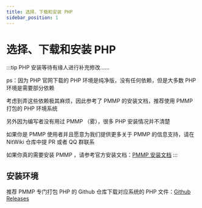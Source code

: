 ```yaml
---
title: 选择、下载和安装 PHP
sidebar_position: 1
---
```


# 选择、下载和安装 PHP

:::tip
PHP 安装等待有缘人进行补充修改......

ps：因为 PHP 官网下载的 PHP 环境是纯净版，没有任何依赖，但是大多数 PHP 环境是需要部分依赖

考虑到弄这些依赖极其麻烦，因此参考了 PMMP 的安装文档，推荐使用 PMMP 打包的 PHP 环境系统

另外因为编写者没有用过 PMMP （雾），很多 PHP 安装情况并不清楚

如果你是 PMMP 使用者并且愿意为我们提供更多关于 PMMP 的信息支持，请在 NitWiki 仓库中提 PR 或者 QQ 群联系

如果你真的需要安装 PMMP ，请参考官方安装文档：[PMMP 安装文档](https://doc.pmmp.io/en/rtfd/installation.html)
:::

## 安装环境

推荐 PMMP 专门打包 PHP 的 Github 仓库下载对应系统的 PHP 文件：[Github Releases](https://github.com/pmmp/PHP-Binaries/releases)




